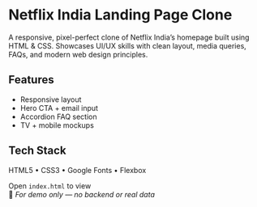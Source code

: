 # Netflix India Landing Page Clone

A responsive, pixel-perfect clone of Netflix India’s homepage built using HTML & CSS. Showcases UI/UX skills with clean layout, media queries, FAQs, and modern web design principles.

## Features
- Responsive layout
- Hero CTA + email input
- Accordion FAQ section
- TV + mobile mockups

## Tech Stack
HTML5 • CSS3 • Google Fonts • Flexbox

Open `index.html` to view  
🔗 *For demo only — no backend or real data*
